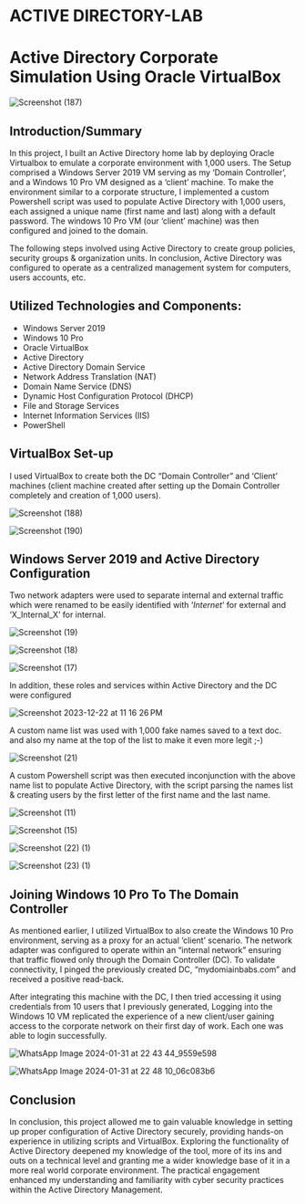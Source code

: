 # ACTIVE DIRECTORY-LAB
# Active Directory Corporate Simulation Using Oracle VirtualBox

![Screenshot (187)](https://github.com/babsthetechguy/ACTIVE-DIRECTORY---LAB/assets/150613649/2787b1fb-be9d-4177-bb45-0b7a4944b2b4)



## Introduction/Summary

In this project, I built an Active Directory home lab by deploying Oracle Virtualbox to emulate a corporate environment with 1,000 users. The Setup comprised a Windows Server 2019 VM serving as my ‘Domain Controller’, and a Windows 10 Pro VM designed as a ‘client’ machine. To make the environment similar to a corporate structure, I implemented a custom Powershell script was used to populate Active Directory with 1,000 users, each assigned a unique name (first name and last) along with a default password. The windows 10 Pro VM (our ‘client’ machine) was then configured and joined to the domain.

The following steps involved using Active Directory to create group policies, security groups & organization units. In conclusion, Active Directory was configured to operate as a centralized management system for computers, users accounts, etc. 


## Utilized Technologies and Components:

-	Windows Server 2019
-	Windows 10 Pro
-	Oracle VirtualBox
-	Active Directory
-	Active Directory Domain Service
-	Network Address Translation (NAT)
-	Domain Name Service (DNS)
-	Dynamic Host Configuration Protocol (DHCP)
-	File and Storage Services
-	Internet Information Services (IIS)
-	PowerShell

## VirtualBox Set-up

I used VirtualBox to create both the DC “Domain Controller” and ‘Client’ machines (client machine created after setting up the Domain Controller completely and creation of 1,000 users).

![Screenshot (188)](https://github.com/babsthetechguy/ACTIVE-DIRECTORY---LAB/assets/150613649/74439548-02f8-4f59-b44a-ef439efd9c08)

![Screenshot (190)](https://github.com/babsthetechguy/ACTIVE-DIRECTORY---LAB/assets/150613649/deb003ed-9341-4d3d-b754-9e6fb5eabb94)




## Windows Server 2019 and Active Directory Configuration

Two network adapters were used to separate internal and external traffic which were renamed to be easily identified with ‘_Internet_’ for external and ‘X_Internal_X’ for internal.

![Screenshot (19)](https://github.com/babsthetechguy/ACTIVE-DIRECTORY---LAB/assets/150613649/80235403-3173-4511-bf9e-f3ae85ad731a)

![Screenshot (18)](https://github.com/babsthetechguy/ACTIVE-DIRECTORY---LAB/assets/150613649/4311c448-cac8-4577-84ff-c268ad13ae40)

![Screenshot (17)](https://github.com/babsthetechguy/ACTIVE-DIRECTORY---LAB/assets/150613649/058d6d33-1d63-49fe-a0a0-9db98c7109b2)



In addition, these roles and services within Active Directory and the DC were configured

![Screenshot 2023-12-22 at 11 16 26 PM](https://github.com/EricMcclellan1/AD-Lab/assets/147299619/680e892c-bf21-4050-8f17-806c51ebd4cf)


A custom name list was used with 1,000 fake names saved to a text doc. and also my name at the top of the list to make it even more legit ;-)


![Screenshot (21)](https://github.com/babsthetechguy/ACTIVE-DIRECTORY---LAB/assets/150613649/0649baad-ccb4-404c-96da-f5082ca16a1f)



A custom Powershell script was then executed inconjunction with the above name list to populate Active Directory, with the script parsing the names list & creating users by the first letter of the first name and the last name.

![Screenshot (11)](https://github.com/babsthetechguy/ACTIVE-DIRECTORY---LAB/assets/150613649/84d97c25-442c-4b8b-9538-9ce53e2dbbf6)

![Screenshot (15)](https://github.com/babsthetechguy/ACTIVE-DIRECTORY---LAB/assets/150613649/3160a399-203a-4d1a-ab85-895d6f18381b)


![Screenshot (22) (1)](https://github.com/babsthetechguy/ACTIVE-DIRECTORY---LAB/assets/150613649/0eca5e8b-3da5-4a42-8279-2fd911ff2b37)

![Screenshot (23) (1)](https://github.com/babsthetechguy/ACTIVE-DIRECTORY---LAB/assets/150613649/3eac68c7-ab22-405e-ba7f-c4d8a2fe2111)


## Joining Windows 10 Pro To The Domain Controller

As mentioned earlier, I utilized VirtualBox to also create the Windows 10 Pro environment, serving as a proxy for an actual ‘client’ scenario. The network adapter was configured to operate within an “internal network” ensuring that traffic flowed only through the Domain Controller (DC). To validate connectivity, I pinged the previously created DC, “mydomiainbabs.com” and received a positive read-back.

After integrating this machine with the DC, I then tried accessing it using credentials from 10 users that I previously generated, Logging into the Windows 10 VM replicated the experience of a new client/user gaining access to the corporate network on their first day of work. Each one was able to login successfully.

![WhatsApp Image 2024-01-31 at 22 43 44_9559e598](https://github.com/babsthetechguy/ACTIVE-DIRECTORY---LAB/assets/150613649/985be49b-4630-4cb4-8987-d96d624e19b0)

![WhatsApp Image 2024-01-31 at 22 48 10_06c083b6](https://github.com/babsthetechguy/ACTIVE-DIRECTORY---LAB/assets/150613649/9e0f7edd-9bd4-4f40-a32e-809d0e6ffefb)

## Conclusion

In conclusion, this project allowed me to gain valuable knowledge in setting up proper configuration of Active Directory securely, providing hands-on experience in utilizing scripts and VirtualBox. Exploring the functionality of Active Directory deepened my knowledge of the tool, more of its ins and outs on a technical level and granting me a wider knowledge base of it in a more real world corporate environment. The practical engagement enhanced my understanding and familiarity with cyber security practices within the Active Directory Management.





